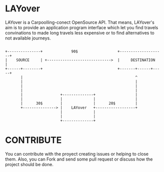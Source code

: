 # LAYover

LAYover is a Carpoolling-conect OpenSource API. 
That means, LAYover's aim is to provide an application program interface which let you find travels convinations to made long travels less expensive or to find alternatives to not available journeys.

```

+---------------+             90$                  +--------------------+
|    SOURCE     | +----------------------------->  |     DESTINATION    |
+------+--------+                                  +-------+------+-----+
       |                                                   ^
       |                                                   |
       |                                                   |
       |                                                   |
       |                 +--------------+                  |
       |                 |              |                  |
       |      30$        |              |      20$         |
       +---------------> |    LAYover   +------------------+
                         |              |
                         |              |
                         +--------------+
```


# CONTRIBUTE

You can contribute with the proyect creating issues or helping to close them. Also, you can Fork and send some pull request or discuss how the project should be done.

